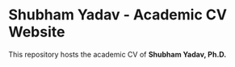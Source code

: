 # Shubham Yadav - Academic CV Website

This repository hosts the academic CV of **Shubham Yadav, Ph.D.**

